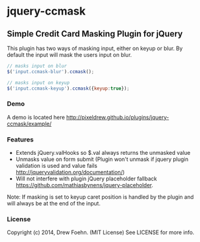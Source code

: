 # jquery-ccmask

## Simple Credit Card Masking Plugin for jQuery

This plugin has two ways of masking input, either on keyup or blur. By default the input will mask the users input on blur.

```js
// masks input on blur
$('input.ccmask-blur').ccmask();

// masks input on keyup
$('input.ccmask-keyup').ccmask({keyup:true});
```

### Demo

A demo is located here http://pixeldrew.github.io/plugins/jquery-ccmask/example/

### Features

- Extends jQuery.valHooks so $.val always returns the unmasked value
- Unmasks value on form submit (Plugin won't unmask if jquery plugin validation is used and value fails http://jqueryvalidation.org/documentation/)
- Will not interfere with plugin jQuery placeholder fallback https://github.com/mathiasbynens/jquery-placeholder.

Note: If masking is set to keyup caret position is handled by the plugin and will always be at the end of the input.

### License

Copyright (c) 2014, Drew Foehn. (MIT License)
See LICENSE for more info.
